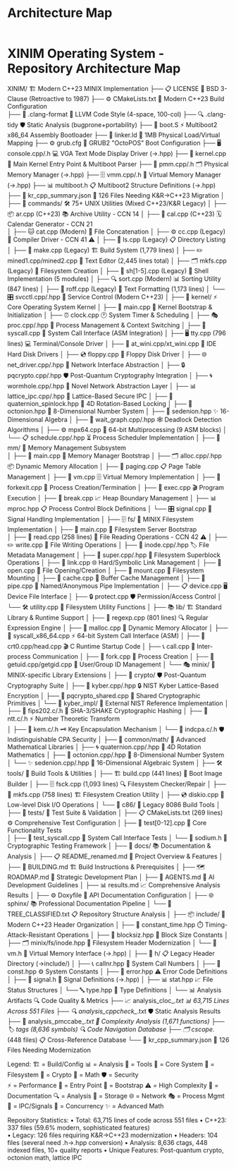# Architecture Map

```text
```
XINIM Operating System - Repository Architecture Map
=====================================================

XINIM/                              🏗️  Modern C++23 MINIX Implementation
├── 📋 LICENSE                      📄  BSD 3-Clause (Retroactive to 1987)
├── ⚙️  CMakeLists.txt              🔧  Modern C++23 Build Configuration  
├── 🔧 .clang-format                📐  LLVM Code Style (4-space, 100-col)
├── 🔍 .clang-tidy                  🛡️  Static Analysis (bugprone+portability)
├── 🚀 boot.S                       ⚡  Multiboot2 x86_64 Assembly Bootloader
├── 🔗 linker.ld                    📍  1MB Physical Load/Virtual Mapping
├── ⚙️  grub.cfg                    🥾  GRUB2 "OctoPOS" Boot Configuration
├── 🖥️  console.cpp/.h              💻  VGA Text Mode Display Driver (→.hpp)
├── 🧠 kernel.cpp                   🎯  Main Kernel Entry Point & Multiboot Parser
├── 💾 pmm.cpp/.h                   🗂️  Physical Memory Manager (→.hpp)
├── 🗄️  vmm.cpp/.h                   🔄  Virtual Memory Manager (→.hpp)
├── 📊 multiboot.h                  📋  Multiboot2 Structure Definitions (→.hpp)
├── 📁 kr_cpp_summary.json          📝  126 Files Needing K&R→C++23 Migration
│
├── 🧰 commands/                    🛠️  75+ UNIX Utilities (Mixed C++23/K&R Legacy)
│   ├── 📦 ar.cpp (C++23)           📚  Archive Utility - CCN 14
│   ├── 📅 cal.cpp (C++23)          🗓️  Calendar Generator - CCN 21  
│   ├── 🐱 cat.cpp (Modern)         📄  File Concatenation
│   ├── ⚙️  cc.cpp (Legacy)          🔨  Compiler Driver - CCN 41 ⚠️
│   ├── 📁 ls.cpp (Legacy)          📋  Directory Listing
│   ├── 🔧 make.cpp (Legacy)        🏗️  Build System (1,779 lines)
│   ├── ✏️  mined1.cpp/mined2.cpp   📝  Text Editor (2,445 lines total)
│   ├── 🗂️  mkfs.cpp (Legacy)       💾  Filesystem Creation
│   ├── 🐚 sh[1-5].cpp (Legacy)     💬  Shell Implementation (5 modules)
│   ├── 🔍 sort.cpp (Modern)        📊  Sorting Utility (847 lines)
│   ├── 📜 roff.cpp (Legacy)        📖  Text Formatting (1,173 lines)
│   └── 🎛️  svcctl.cpp/.hpp         🔧  Service Control (Modern C++23)
│
├── 🧠 kernel/                      ⚡  Core Operating System Kernel
│   ├── 🎯 main.cpp                 🚀  Kernel Bootstrap & Initialization
│   ├── ⏰ clock.cpp                🕐  System Timer & Scheduling
│   ├── 🎭 proc.cpp/.hpp            🔄  Process Management & Context Switching
│   ├── 📡 syscall.cpp              🔌  System Call Interface (ASM Integration)
│   ├── 🖥️  tty.cpp (796 lines)     💻  Terminal/Console Driver
│   ├── 💽 at_wini.cpp/xt_wini.cpp  💾  IDE Hard Disk Drivers
│   ├── 💿 floppy.cpp               📀  Floppy Disk Driver
│   ├── 🌐 net_driver.cpp/.hpp     🔗  Network Interface Abstraction
│   ├── 🔒 pqcrypto.cpp/.hpp       🛡️  Post-Quantum Cryptography Integration
│   ├── 🌀 wormhole.cpp/.hpp       🌌  Novel Network Abstraction Layer
│   ├── 📊 lattice_ipc.cpp/.hpp    🔐  Lattice-Based Secure IPC
│   ├── 🎲 quaternion_spinlock.hpp 🔄  4D Rotation-Based Locking
│   ├── 🔢 octonion.hpp             🧮  8-Dimensional Number System
│   ├── 🌟 sedenion.hpp             ✨  16-Dimensional Algebra
│   ├── 🎯 wait_graph.cpp/.hpp     🕸️  Deadlock Detection Algorithms
│   ├── ⚙️  mpx64.cpp               🔧  64-bit Multiprocessing (9 ASM blocks)
│   └── 📋 schedule.cpp/.hpp        ⏳  Process Scheduler Implementation
│
├── 💾 mm/                          🧠  Memory Management Subsystem  
│   ├── 🎯 main.cpp                 🚀  Memory Manager Bootstrap
│   ├── 🗂️  alloc.cpp/.hpp          📦  Dynamic Memory Allocation
│   ├── 📄 paging.cpp               📋  Page Table Management
│   ├── 🔄 vm.cpp                   🗄️  Virtual Memory Implementation
│   ├── 🍴 forkexit.cpp             👶  Process Creation/Termination
│   ├── 🏃 exec.cpp                 🎬  Program Execution
│   ├── 🔗 break.cpp                📈  Heap Boundary Management
│   ├── 📊 mproc.hpp                📋  Process Control Block Definitions
│   └── 🎛️  signal.cpp              📡  Signal Handling Implementation
│
├── 🗄️  fs/                         📂  MINIX Filesystem Implementation
│   ├── 🎯 main.cpp                 🚀  Filesystem Server Bootstrap  
│   ├── 📖 read.cpp (258 lines)     📄  File Reading Operations - CCN 42 ⚠️
│   ├── ✏️  write.cpp                📝  File Writing Operations
│   ├── 📁 inode.cpp/.hpp           🏷️  File Metadata Management
│   ├── 💾 super.cpp/.hpp           🎯  Filesystem Superblock Operations
│   ├── 🔗 link.cpp                 🌐  Hard/Symbolic Link Management
│   ├── 📂 open.cpp                 🚪  File Opening/Creation
│   ├── 🚪 mount.cpp                🔌  Filesystem Mounting
│   ├── 🔄 cache.cpp                💨  Buffer Cache Management
│   ├── 🚰 pipe.cpp                 🔗  Named/Anonymous Pipe Implementation
│   ├── 📋 device.cpp               🖥️  Device File Interface
│   ├── 🔒 protect.cpp              🛡️  Permission/Access Control
│   └── 🛠️  utility.cpp             🔧  Filesystem Utility Functions
│
├── 📚 lib/                         🏗️  Standard Library & Runtime Support
│   ├── 🧮 regexp.cpp (801 lines)   🔍  Regular Expression Engine
│   ├── 🧠 malloc.cpp               💾  Dynamic Memory Allocator
│   ├── 🔌 syscall_x86_64.cpp      ⚡  64-bit System Call Interface (ASM)
│   ├── 🚀 crt0.cpp/head.cpp       🎬  C Runtime Startup Code
│   ├── 📞 call.cpp                 📡  Inter-process Communication
│   ├── 🍴 fork.cpp                 👶  Process Creation
│   ├── 🎯 getuid.cpp/getgid.cpp   🔑  User/Group ID Management
│   └── 🎭 minix/                   🐧  MINIX-specific Library Extensions
│
├── 🔐 crypto/                      🛡️  Post-Quantum Cryptography Suite
│   ├── 🎯 kyber.cpp/.hpp          🔒  NIST Kyber Lattice-Based Encryption
│   ├── 🔑 pqcrypto_shared.cpp     🤝  Shared Cryptographic Primitives
│   └── 🧬 kyber_impl/             🔬  External NIST Reference Implementation
│       ├── 🔢 fips202.c/.h         🧮  SHA-3/SHAKE Cryptographic Hashing
│       ├── 🎲 ntt.c/.h             ⚡  Number Theoretic Transform  
│       ├── 🔐 kem.c/.h             🗝️  Key Encapsulation Mechanism
│       └── 🎯 indcpa.c/.h          🛡️  Indistinguishable CPA Security
│
├── 🧮 common/math/                 📐  Advanced Mathematical Libraries
│   ├── 🌀 quaternion.cpp/.hpp     🔄  4D Rotation Mathematics
│   ├── 🔢 octonion.cpp/.hpp       🎯  8-Dimensional Number System  
│   └── ✨ sedenion.cpp/.hpp        🌟  16-Dimensional Algebraic System
│
├── 🛠️  tools/                      🔧  Build Tools & Utilities
│   ├── 🏗️  build.cpp (441 lines)   🔨  Boot Image Builder
│   ├── 🗄️  fsck.cpp (1,093 lines)  🔍  Filesystem Checker/Repair
│   ├── 💾 mkfs.cpp (758 lines)     🏗️  Filesystem Creation Utility
│   ├── 💿 diskio.cpp               📀  Low-level Disk I/O Operations
│   └── 🎯 c86/                     🔧  Legacy 8086 Build Tools
│
├── 🧪 tests/                       🔬  Test Suite & Validation
│   ├── 📋 CMakeLists.txt (269 lines) ⚙️  Comprehensive Test Configuration
│   ├── 🧪 test[0-12].cpp          🎯  Core Functionality Tests  
│   ├── 🔧 test_syscall.cpp        📡  System Call Interface Tests
│   └── 🧂 sodium.h                🔐  Cryptographic Testing Framework
│
├── 📖 docs/                        📚  Documentation & Analysis
│   ├── 📋 README_renamed.md        📄  Project Overview & Features
│   ├── 🔨 BUILDING.md              🏗️  Build Instructions & Prerequisites
│   ├── 🗺️  ROADMAP.md               🎯  Strategic Development Plan
│   ├── 🤖 AGENTS.md                🔧  AI Development Guidelines
│   ├── 📊 results.md               📈  Comprehensive Analysis Results
│   ├── ⚙️  Doxyfile                📖  API Documentation Configuration
│   ├── 🌐 sphinx/                  📚  Professional Documentation Pipeline
│   └── 🌳 TREE_CLASSIFIED.txt     📋  Repository Structure Analysis
│
├── 📦 include/                     📂  Modern C++23 Header Organization
│   ├── 🎯 constant_time.hpp       ⏱️  Timing-Attack-Resistant Operations
│   ├── 📏 blocksiz.hpp             📐  Block Size Constants
│   ├── 🗂️  minix/fs/inode.hpp      📁  Filesystem Header Modernization
│   └── 🧮 vm.h                     💾  Virtual Memory Interface (→.hpp)
│
├── 🎯 h/                           📋  Legacy Header Directory (→include/)
│   ├── 📞 callnr.hpp               📱  System Call Numbers
│   ├── 🔧 const.hpp                ⚙️  System Constants
│   ├── 🚨 error.hpp                ⚠️  Error Code Definitions
│   ├── 📡 signal.h                 📢  Signal Definitions (→.hpp)
│   ├── 📊 stat.hpp                 📈  File Status Structures
│   └── 🔤 type.hpp                 📝  Type Definitions
│
└── 📊 Analysis Artifacts           🔍  Code Quality & Metrics
    ├── 📈 analysis_cloc_*.txt      📊  63,715 Lines Across 551 Files
    ├── 🔍 analysis_cppcheck_*.txt  🛡️  Static Analysis Results  
    ├── 🧮 analysis_pmccabe_*.txt   📐  Complexity Analysis (1,671 functions)
    ├── 🏷️  tags (8,636 symbols)     🔍  Code Navigation Database
    ├── 🗂️  cscope.* (448 files)     📋  Cross-Reference Database
    └── 🌳 kr_cpp_summary.json      📝  126 Files Needing Modernization

Legend:
🏗️ = Build/Config    📊 = Analysis     🔧 = Tools        🧠 = Core System
📂 = Filesystem      🔐 = Crypto       🧮 = Math         🛡️ = Security  
⚡ = Performance     🎯 = Entry Point  🚀 = Bootstrap    ⚠️ = High Complexity
📝 = Documentation   🔍 = Analysis     💾 = Storage      🌐 = Network
🎭 = Process Mgmt    📡 = IPC/Signals  🔄 = Concurrency  ✨ = Advanced Math

Repository Statistics:
• Total: 63,715 lines of code across 551 files
• C++23: 337 files (59.6% modern, sophisticated features)  
• Legacy: 126 files requiring K&R→C++23 modernization
• Headers: 104 files (several need .h→.hpp conversion)
• Analysis: 8,636 ctags, 448 indexed files, 10+ quality reports
• Unique Features: Post-quantum crypto, octonion math, lattice IPC
```

```
